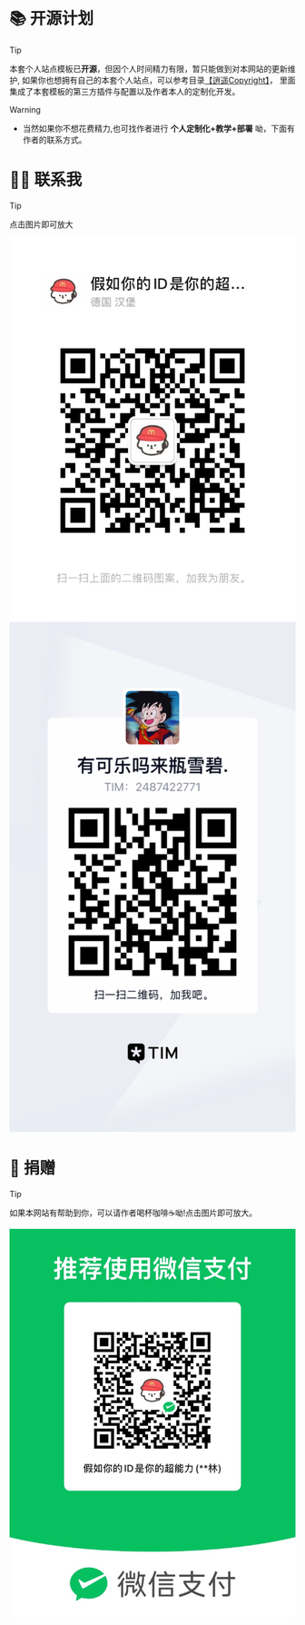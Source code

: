 # 📚 开源计划
> [!TIP]
> 本套个人站点模板已<strong>开源</strong>，但因个人时间精力有限，暂只能做到对本网站的更新维护,
> 如果你也想拥有自己的本套个人站点，可以参考目录<a href="#/config/README">【逍遥Copyright】</a>，
> 里面集成了本套模板的第三方插件与配置以及作者本人的定制化开发。

> [!WARNING]
>
> - 当然如果你不想花费精力,也可找作者进行 <strong>个人定制化+教学+部署</strong> 呦，下面有作者的联系方式。<br>

[comment]: <> (> - 同时作者本人也接计算机毕设、课设、数据结构大作业、程序题等等等等，如果有需要欢迎来和作者沟通哈💕)

[comment]: <> (> - 交易可全部走某鱼<strong>平台</strong>💕)


# 👨‍🎓 联系我

> [!TIP]
> 点击图片即可放大

![](../static/img/Wechat.jpg)
![](../static/img/QQ.jpg)

# 💖 捐赠
> [!TIP]
> 如果本网站有帮助到你，可以请作者喝杯咖啡☕呦!点击图片即可放大。

![](../static/img/donate.jpg)



